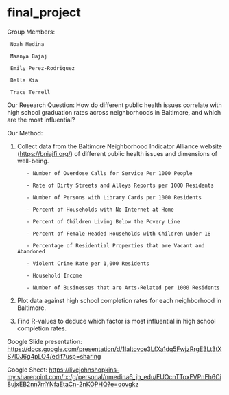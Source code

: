 # final_project

Group Members:
 
     Noah Medina
 
     Maanya Bajaj
 
     Emily Perez-Rodriguez
 
     Bella Xia
 
     Trace Terrell
     
Our Research Question: How do different public health issues correlate with high school graduation rates across neighborhoods in Baltimore, and which are the most influential?

Our Method: 
 
 1. Collect data from the Baltimore Neighborhood Indicator Alliance website (https://bniajfi.org/) of different public health issues and dimensions of well-being.
      
           - Number of Overdose Calls for Service Per 1000 People
      
           - Rate of Dirty Streets and Alleys Reports per 1000 Residents
      
           - Number of Persons with Library Cards per 1000 Residents
      
           - Percent of Households with No Internet at Home
      
           - Percent of Children Living Below the Povery Line
      
           - Percent of Female-Headed Households with Children Under 18
      
           - Percentage of Residential Properties that are Vacant and Abandoned
      
           - Violent Crime Rate per 1,000 Residents
      
           - Household Income
      
           - Number of Businesses that are Arts-Related per 1000 Residents
    
 2. Plot data against high school completion rates for each neighborhood in Baltimore.
  
 3. Find R-values to deduce which factor is most influential in high school completion rates.
 
Google Slide presentation: https://docs.google.com/presentation/d/1IaItovce3LfXa1dq5FwjzRrgE3Lt3tXS7l0J6g4pLO4/edit?usp=sharing
 
Google Sheet: https://livejohnshopkins-my.sharepoint.com/:x:/g/personal/nmedina6_jh_edu/EUOcnTToxFVPnEh6Ci8ujxEB2nn7mYNfaEtaCn-2nKOPHQ?e=qovgkz
      
